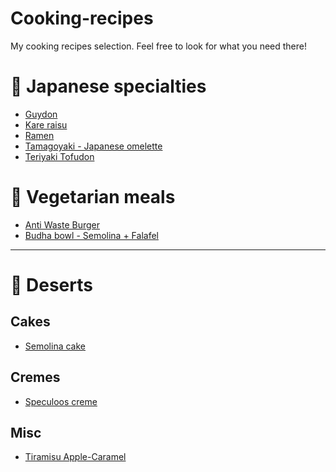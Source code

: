 # Cooking-recipes

My cooking recipes selection.
Feel free to look for what you need there!

# :ramen: Japanese specialties

- [Guydon](japanese/gyudon.md)
- [Kare raisu](japanese/kare-raisu.md)
- [Ramen](japanese/ramen.md)
- [Tamagoyaki - Japanese omelette](japanese/tamagoyaki.md)
- [Teriyaki Tofudon](japanese/teriyaki-tofudon.md)

# :eggplant: Vegetarian meals

- [Anti Waste Burger](vegetarian/anti-waste-burger.md)
- [Budha bowl - Semolina + Falafel](vegetarian/budha-bowl.md)

---

# :cake: Deserts

## Cakes

- [Semolina cake](deserts/cake_semolina.md)


## Cremes

- [Speculoos creme](deserts/creme_speculoos.md)

## Misc

- [Tiramisu Apple-Caramel](deserts/tiramisu-apple-caramel.md)
